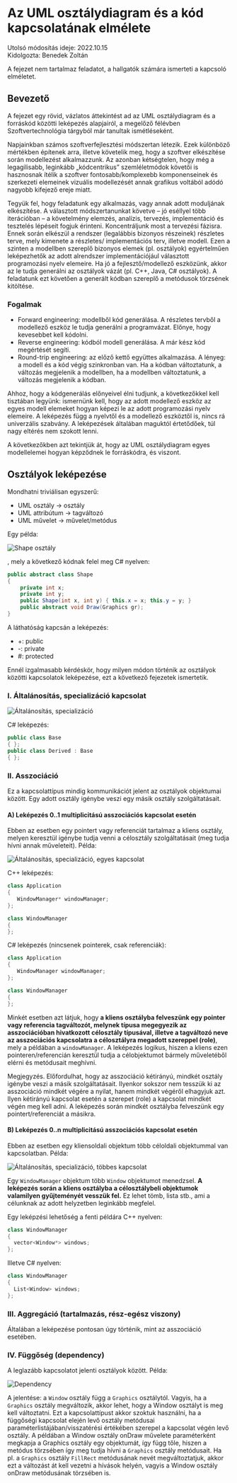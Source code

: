 # Az UML osztálydiagram és a kód kapcsolatának elmélete

Utolsó módosítás ideje: 2022.10.15  
Kidolgozta: Benedek Zoltán

A fejezet nem tartalmaz feladatot, a hallgatók számára ismerteti a kapcsoló elméletet.

## Bevezető

A fejezet egy rövid, vázlatos áttekintést ad az UML osztálydiagram és a forráskód közötti leképezés alapjairól, a megelőző félévben Szoftvertechnológia tárgyból már tanultak ismétléseként.

Napjainkban számos szoftverfejlesztési módszertan létezik. Ezek különböző mértékben építenek arra, illetve követelik meg, hogy a szoftver elkészítése során modellezést alkalmazzunk. Az azonban kétségtelen, hogy még a legagilisabb, leginkább „kódcentrikus” szemléletmódok követői is hasznosnak ítélik a szoftver fontosabb/komplexebb komponenseinek és szerkezeti elemeinek vizuális modellezését annak grafikus voltából adódó nagyobb kifejező ereje miatt.

Tegyük fel, hogy feladatunk egy alkalmazás, vagy annak adott moduljának elkészítése. A választott módszertanunkat követve – jó eséllyel több iterációban – a követelmény elemzés, analízis, tervezés, implementáció és tesztelés lépéseit fogjuk érinteni. Koncentráljunk most a tervezési fázisra. Ennek során elkészül a rendszer (legalábbis bizonyos részeinek) részletes terve, mely kimenete a részletes/ implementációs terv, illetve modell. Ezen a szinten a modellben szereplő bizonyos elemek (pl. osztályok) egyértelműen leképezhetők az adott alrendszer implementációjául választott programozási nyelv elemeire. Ha jó a fejlesztő/modellező eszközünk, akkor az le tudja generálni az osztályok vázát (pl. C++, Java, C# osztályok). A feladatunk ezt követően a generált kódban szereplő a metódusok törzsének kitöltése.

### Fogalmak

- Forward engineering: modellből kód generálása. A részletes tervből a modellező eszköz le tudja generálni a programvázat. Előnye, hogy kevesebbet kell kódolni.
- Reverse engineering: kódból modell generálása. A már kész kód megértését segíti.
- Round-trip engineering: az előző kettő együttes alkalmazása. A lényeg: a modell és a kód végig szinkronban van. Ha a kódban változtatunk, a változás megjelenik a modellben, ha a modellben változtatunk, a változás megjelenik a kódban.

Ahhoz, hogy a kódgenerálás előnyeivel élni tudjunk, a következőkkel kell tisztában legyünk: ismernünk kell, hogy az adott modellező eszköz az egyes modell elemeket hogyan képezi le az adott programozási nyelv elemeire. A leképezés függ a nyelvtől és a modellező eszköztől is, nincs rá univerzális szabvány. A leképezések általában maguktól értetődőek, túl nagy eltérés nem szokott lenni.

A következőkben azt tekintjük át, hogy az UML osztálydiagram egyes modellelemei hogyan képződnek le forráskódra, és viszont.

## Osztályok leképezése

Mondhatni triviálisan egyszerű:

- UML osztály -> osztály
- UML attribútum -> tagváltozó
- UML művelet -> művelet/metódus

Egy példa:

![Shape osztály](images/shapeclass.png)

, mely a következő kódnak felel meg C# nyelven:

```csharp
public abstract class Shape
{
    private int x;
    private int y;
    public Shape(int x, int y) { this.x = x; this.y = y; }
    public abstract void Draw(Graphics gr);
}
```

A láthatóság kapcsán a leképezés:

- +: public
- -: private
- \#: protected

Ennél izgalmasabb kérdéskör, hogy milyen módon történik az osztályok közötti kapcsolatok leképezése, ezt a következő fejezetek ismertetik.

### I. Általánosítás, specializáció kapcsolat

![Általánosítás, specializáció](images/alt-spec.png)

C# leképezés:

```csharp
public class Base
{ };
public class Derived : Base
{ };
```

### II. Asszociáció

Ez a kapcsolattípus mindig kommunikációt jelent az osztályok objektumai között. Egy adott osztály igénybe veszi egy másik osztály szolgáltatásait.

#### A) Leképezés 0..1 multiplicitású asszociációs kapcsolat esetén

Ebben az esetben egy pointert vagy referenciát tartalmaz a kliens osztály, melyen keresztül igénybe tudja venni a célosztály szolgáltatásait (meg tudja hívni annak műveleteit).
Példa:

![Általánosítás, specializáció, egyes kapcsolat](images/association-single.png)

C++ leképezés:

```cpp
class Application
{
   WindowManager* windowManager;
};

class WindowManager
{
};
```

C# leképezés (nincsenek pointerek, csak referenciák):

```csharp
class Application
{
   WindowManager windowManager;
};

class WindowManager
{
};
```

Minkét esetben azt látjuk, hogy **a kliens osztályba felveszünk egy pointer vagy referencia tagváltozót, melynek típusa megegyezik az asszociációban hivatkozott célosztály típusával, illetve a tagváltozó neve az asszociációs kapcsolatra a célosztályra megadott szereppel (role)**, mely a példában a `windowManager`.
A leképezés logikus, hiszen a kliens ezen pointeren/referencián keresztül tudja a célobjektumot bármely műveletéből elérni és metódusait meghívni.

Megjegyzés. Előfordulhat, hogy az asszociáció kétirányú, mindkét osztály igénybe veszi a másik szolgáltatásait. Ilyenkor sokszor nem tesszük ki az asszociáció mindkét végére a nyilat, hanem mindkét végéről elhagyjuk azt. Ilyen kétirányú kapcsolat esetén a szerepet (role) a kapcsolat mindkét végén meg kell adni. A leképezés során mindkét osztályba felveszünk egy pointert/referenciát a másikra.

#### B) Leképezés 0..n multiplicitású asszociációs kapcsolat esetén

Ebben az esetben egy kliensoldali objektum több céloldali objektummal van kapcsolatban. Példa:

![Általánosítás, specializáció, többes kapcsolat](images/association-multiple.png)

Egy `WindowManager` objektum több `Window` objektumot menedzsel. **A leképezés során a kliens osztályba a célosztálybeli objektumok valamilyen gyűjteményét vesszük fel.** Ez lehet tömb, lista stb., ami a célunknak az adott helyzetben leginkább megfelel.

Egy leképzési lehetőség a fenti példára C++ nyelven:

```cpp
class WindowManager
{
  vector<Window*> windows;
};
```

Illetve C# nyelven:

```csharp
class WindowManager
{
  List<Window> windows; 
};
```

### III. Aggregáció (tartalmazás, rész-egész viszony)

Általában a leképezése pontosan úgy történik, mint az asszociáció esetében.

### IV. Függőség (dependency)

A leglazább kapcsolatot jelenti osztályok között. Példa:

![Dependency](images/dependency.png)

A jelentése: a `Window` osztály függ a `Graphics` osztálytól. Vagyis, ha a `Graphics` osztály megváltozik, akkor lehet, hogy a Window osztályt is meg kell változtatni.
Ezt a kapcsolattípust akkor szoktuk használni, ha a függőségi kapcsolat elején levő osztály metódusai paraméterlistájában/visszatérési értékében szerepel a kapcsolat végén levő osztály. A példában a Window osztály onDraw művelete paraméterként megkapja a Graphics osztály egy objektumát, így függ tőle, hiszen a metódus törzsében így meg tudja hívni a `Graphics` osztály metódusait. Ha pl. a `Graphics` osztály `FillRect` metódusának nevét megváltoztatjuk, akkor ezt a változást át kell vezetni a hívások helyén, vagyis a Window osztály onDraw metódusának törzsében is.
